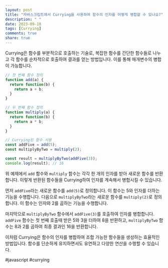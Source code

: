 ```yaml
---
layout: post
title: "자바스크립트에서 Currying을 사용하여 함수의 인자를 어떻게 병합할 수 있나요?"
description: " "
date: 2023-09-18
tags: [Currying]
comments: true
share: true
---
```


Currying은 함수를 부분적으로 호출하는 기술로, 복잡한 함수를 간단한 함수들로 나누고 각 함수를 순차적으로 호출하여 결과를 얻는 방법입니다. 이를 통해 매개변수의 병합이 가능합니다.

```javascript
// 첫 번째 함수 정의
function add(a) {
  return function(b) {
    return a + b;
  }
}

// 두 번째 함수 정의
function multiply(a) {
  return function(b) {
    return a * b;
  }
}

// Currying된 함수 사용
const addFive = add(5);
const multiplyByTwo = multiply(2);

const result = multiplyByTwo(addFive(3));
console.log(result); // 16
```

위 예제에서 `add` 함수와 `multiply` 함수는 각각 한 개의 인자를 받아 새로운 함수를 반환합니다. 이렇게 반환된 함수들을 Currying하여 인자를 계속해서 병합시킬 수 있습니다.

먼저 `addFive`라는 새로운 함수를 `add(5)`로 정의합니다. 이 함수는 5와 인자를 더하는 기능을 수행합니다. 다음으로 `multiplyByTwo`라는 새로운 함수를 `multiply(2)`로 정의합니다. 이 함수는 인자와 2를 곱하는 기능을 수행합니다.

마지막으로 `multiplyByTwo` 함수에서 `addFive(3)`를 호출하여 인자를 병합합니다. `addFive` 함수는 첫 번째 호출때 받은 5와 3을 더하여 8을 반환하고, `multiplyByTwo` 함수는 8과 2를 곱하여 최종 결과인 16을 반환합니다.

이처럼 Currying은 함수의 인자를 병합하여 조합 가능한 함수들을 생성하는 효율적인 방법입니다. 함수를 단순하게 유지하면서도 유연하고 다양한 연산을 수행할 수 있습니다.

#javascript #currying